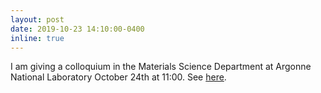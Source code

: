 ```yaml
---
layout: post
date: 2019-10-23 14:10:00-0400
inline: true
---
```


I am giving a colloquium in the Materials Science Department at Argonne National Laboratory October 24th at 11:00. See [here](https://www.anl.gov/event/xray-vision-of-spins-charges-and-orbitals-for-understanding-emergent-electronic-states-in-complex).
